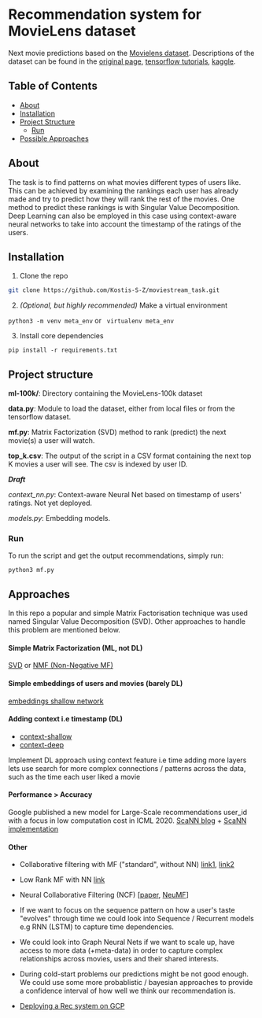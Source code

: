 # Recommendation system for MovieLens dataset

Next movie predictions based on the [Movielens dataset](https://grouplens.org/datasets/movielens/100k/). Descriptions of the dataset can be found in the [original page](https://grouplens.org/datasets/movielens), [tensorflow tutorials](https://www.tensorflow.org/datasets/catalog/movielens), [kaggle](https://www.kaggle.com/c/movielens-100k).


## Table of Contents

* [About](#about)
* [Installation](#Installation)
* [Project Structure](#project-structure)
  * [Run](#run)
* [Possible Approaches](#approaches)

## About

The task is to find patterns on what movies different types of users like. This can be achieved by examining the rankings each user has already made and try to predict how they will rank the rest of the movies. One method to predict these rankings is with Singular Value Decomposition. Deep Learning can also be employed in this case using context-aware neural networks to take into account the timestamp of the ratings of the users.

## Installation


1. Clone the repo
```sh
git clone https://github.com/Kostis-S-Z/moviestream_task.git
```

2. _(Optional, but highly recommended)_ Make a virtual environment

```python3 -m venv meta_env``` or ``` virtualenv meta_env```


3. Install core dependencies

```pip install -r requirements.txt```

## Project structure

**ml-100k/**: Directory containing the MovieLens-100k dataset

**data.py**: Module to load the dataset, either from local files or from the tensorflow dataset.

**mf.py**: Matrix Factorization (SVD) method to rank (predict) the next movie(s) a user will watch.

**top_k.csv**: The output of the script in a CSV format containing the next top K movies a user will see. The csv is indexed by user ID.

***Draft***

_context_nn.py_: Context-aware Neural Net based on timestamp of users' ratings. Not yet deployed.

_models.py_: Embedding models.

### Run

To run the script and get the output recommendations, simply run:

```python3 mf.py```


## Approaches

In this repo a popular and simple Matrix Factorisation technique was used named Singular Value Decomposition (SVD). Other approaches to handle this problem are mentioned below.

#### Simple Matrix Factorization (ML, not DL)

[SVD](https://surprise.readthedocs.io/en/stable/matrix_factorization.html#surprise.prediction_algorithms.matrix_factorization.SVD) or [NMF (Non-Negative MF)](https://surprise.readthedocs.io/en/stable/matrix_factorization.html)


#### Simple embeddings of users and movies (barely DL)

[embeddings shallow network](https://github.com/tensorflow/recommenders/blob/main/docs/examples/featurization.ipynb)

#### Adding context i.e timestamp (DL)

- [context-shallow](https://github.com/tensorflow/recommenders/blob/9f08160ab58cb19e5360e3c83f2aac555b7d4dd0/docs/examples/context_features.ipynb)
- [context-deep](https://github.com/tensorflow/recommenders/blob/82feca08f5cecdd925dd99d44e3fa3c13692c616/docs/examples/deep_recommenders.ipynb)

Implement DL approach using context feature i.e time
adding more layers lets use search for more complex connections / patterns across the data, such as the time each user liked a movie


#### Performance > Accuracy

Google published a new model for Large-Scale recommendations user_id with a focus in low computation cost in ICML 2020. [ScaNN blog](https://ai.googleblog.com/2020/07/announcing-scann-efficient-vector.html) + [ScaNN implementation](https://github.com/tensorflow/recommenders/blob/main/docs/examples/efficient_serving.ipynb)

#### Other 

- Collaborative filtering with MF ("standard", without NN) [link1](https://www.kaggle.com/riyadhrazzaq/collaborative-filtering-w-mf-from-scratch), [link2](https://www.kaggle.com/premstroke95/basics-of-collaborative-factorization) 

- Low Rank MF with NN [link](https://www.kaggle.com/rajmehra03/cf-based-recsys-by-low-rank-matrix-factorization)

- Neural Collaborative Filtering (NCF) [[paper](https://arxiv.org/abs/1708.05031), [NeuMF](https://github.com/tensorflow/models/tree/08bb9eb5ad79e6bceffc71aeea6af809cc78694b/official/recommendation)]

- If we want to focus on the sequence pattern on how a user's taste "evolves" through time we could look into Sequence / Recurrent models e.g RNN (LSTM) to capture time dependencies.

- We could look into Graph Neural Nets if we want to scale up, have access to more data (+meta-data) in order to capture complex relationships across movies, users and their shared interests.

- During cold-start problems our predictions might be not good enough. We could use some more probablistic / bayesian approaches to provide a confidence interval of how well we think our recommendation is. 

- [Deploying a Rec system on GCP](https://cloud.google.com/solutions/machine-learning/recommendation-system-tensorflow-overview)
